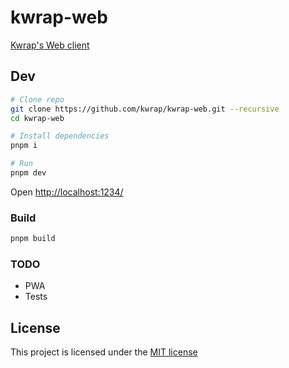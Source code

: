 # kwrap-web

[Kwrap's Web client](https://web.kwrap.app)

## Dev

```bash
# Clone repo
git clone https://github.com/kwrap/kwrap-web.git --recursive
cd kwrap-web

# Install dependencies
pnpm i

# Run
pnpm dev
```

Open [http://localhost:1234/](http://localhost:1234/)

### Build

```bash
pnpm build
```

### TODO

* PWA
* Tests

## License

This project is licensed under the [MIT license](./LICENSE)